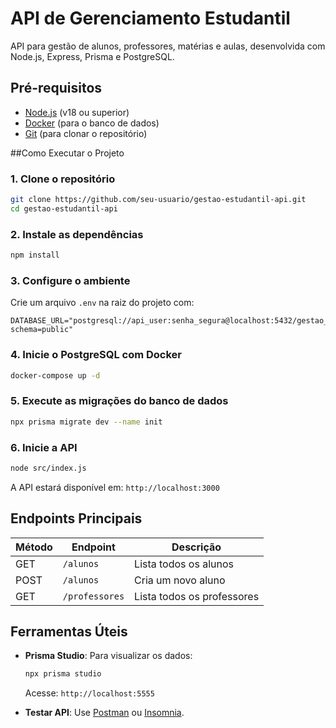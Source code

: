 # API de Gerenciamento Estudantil
API para gestão de alunos, professores, matérias e aulas, desenvolvida com Node.js, Express, Prisma e PostgreSQL.

## Pré-requisitos

- [Node.js](https://nodejs.org/) (v18 ou superior)
- [Docker](https://www.docker.com/get-started/) (para o banco de dados)
- [Git](https://git-scm.com/) (para clonar o repositório)

##Como Executar o Projeto

### 1. Clone o repositório
```bash
git clone https://github.com/seu-usuario/gestao-estudantil-api.git
cd gestao-estudantil-api
```

### 2. Instale as dependências
```bash
npm install
```

### 3. Configure o ambiente
Crie um arquivo `.env` na raiz do projeto com:
```env
DATABASE_URL="postgresql://api_user:senha_segura@localhost:5432/gestao_estudantil?schema=public"
```

### 4. Inicie o PostgreSQL com Docker
```bash
docker-compose up -d
```

### 5. Execute as migrações do banco de dados
```bash
npx prisma migrate dev --name init
```

### 6. Inicie a API
```bash
node src/index.js
```
A API estará disponível em: `http://localhost:3000`

## Endpoints Principais

| Método | Endpoint       | Descrição               |
|--------|----------------|-------------------------|
| GET    | `/alunos`      | Lista todos os alunos   |
| POST   | `/alunos`      | Cria um novo aluno      |
| GET    | `/professores` | Lista todos os professores |

## Ferramentas Úteis

- **Prisma Studio**: Para visualizar os dados:
  ```bash
  npx prisma studio
  ```
  Acesse: `http://localhost:5555`

- **Testar API**: Use [Postman](https://www.postman.com/) ou [Insomnia](https://insomnia.rest/).
